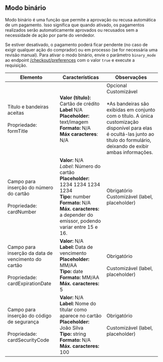 ## Modo binário

Modo binário é uma função que permite a aprovação ou recusa automática de um pagamento. Isso significa que quando ativado, os pagamentos realizados serão automaticamente aprovados ou recusados sem a necessidade de ação por parte do vendedor.

Se estiver desativado, o pagamento poderá ficar pendente (no caso de exigir qualquer ação do comprador) ou em processo (se for necessária uma revisão manual).
Para ativar o modo binário, envie o parâmetro `binary_mode`  ao endpoint [/checkout/preferences](https://www.mercadopago[FAKER][URL][DOMAIN]/developers/pt/reference/preferences/_checkout_preferences/post) com o valor `true` e execute a requisição.

| Elemento | Características | Observações |
|---|---|---|
|Título e bandeiras aceitas <br><br> Propriedade: formTitle | **Valor (título):** Cartão de crédito <br> **Label** N/A <br> **Placeholder:** text/imagem <br> **Formato:** N/A <br> **Máx caracteres**: N/A | Opcional <br> Customizável  </br> <br> *As bandeiras são exibidas em conjunto com o título. A única customização disponível para elas é ocultá-las junto ao título do formulário, deixando de exibir ambas informações. |
| Campo para inserção do número do cartão <br><br> Propriedade: cardNumber | **Valor:** N/A <br> *Label*: Número do cartão <br> **Placeholder:** 1234 1234 1234 1234 <br> **Tipo:** number <br> **Formato:** N/A <br> **Máx. caracteres:** a depender do emissor, podendo variar entre 15 e 16.| Obrigatório <br> Customizável (label, placeholder) |
| Campo para inserção da data de vencimento do cartão <br><br> Propriedade: cardExpirationDate | **Valor:** N/A <br> **Label:** Data de vencimento <br> **Placeholder:** MM/AA <br> **Tipo:** date <br> **Formato:** MM/AA <br> **Máx. caracteres:** 5 | Obrigatório <br> <br> Customizável (label, placeholder) |
| Campo para inserção do código de segurança <br><br> Propriedade: cardSecurityCode | **Valor:** N/A <br> **Label:** Nome do titular como aparece no cartão <br> **Placeholder:** João Silva <br> **Tipo:** string <br> **Formato:** N/A <br> **Máx. caracteres:** 100 | Obrigatório <br><br> Customizável (label, placeholder) |



